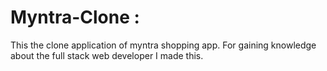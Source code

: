# Myntra-Clone : 
This the clone application of myntra shopping app. For gaining knowledge about the full stack web developer I made this.
